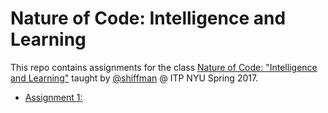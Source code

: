 # Nature of Code: Intelligence and Learning
This repo contains assignments for the class [Nature of Code: "Intelligence and Learning"](https://github.com/shiffman/NOC-S17-2-Intelligence-Learning) taught by [@shiffman](https://github.com/shiffman) @ ITP NYU Spring 2017.

- [Assignment 1:](https://github.com/cvalenzuela/NOC_Intelligence-Learning/tree/master/assignment1)
